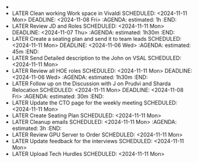 -
- LATER Clean working Work space in Vivaldi
  SCHEDULED: <2024-11-11 Mon>
  DEADLINE: <2024-11-08 Fri>
  :AGENDA:
  estimated: 1h
  :END:
- LATER Review JD and Roles
  SCHEDULED: <2024-11-11 Mon>
  DEADLINE: <2024-11-07 Thu>
  :AGENDA:
  estimated: 1h30m
  :END:
- LATER Create a seating plan and send it to team leads
  SCHEDULED: <2024-11-11 Mon>
  DEADLINE: <2024-11-06 Wed>
  :AGENDA:
  estimated: 45m
  :END:
- LATER Send Detailed description to the John on VSAL
  SCHEDULED: <2024-11-11 Mon>
- LATER Review all HOE roles
  SCHEDULED: <2024-11-11 Mon>
  DEADLINE: <2024-11-06 Wed>
  :AGENDA:
  estimated: 1h30m
  :END:
- LATER Follow up on the Discussion with J on Prudvi and Sharda Relocation
  SCHEDULED: <2024-11-11 Mon>
  DEADLINE: <2024-11-08 Fri>
  :AGENDA:
  estimated: 30m
  :END:
- LATER Update the CTO page for the weekly meeting
  SCHEDULED: <2024-11-11 Mon>
- LATER Create Seating Plan
  SCHEDULED: <2024-11-11 Mon>
- LATER Cleanup emails
  SCHEDULED: <2024-11-11 Mon>
  :AGENDA:
  estimated: 3h
  :END:
- LATER Review GPU Server to Order
  SCHEDULED: <2024-11-11 Mon>
- LATER Update feedback for the interviews
  SCHEDULED: <2024-11-11 Mon>
- LATER Upload Tech Hurdles
  SCHEDULED: <2024-11-11 Mon>
